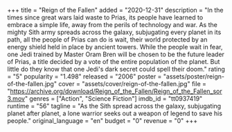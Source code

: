 +++
title = "Reign of the Fallen"
added = "2020-12-31"
description = "In the times since great wars laid waste to Prias, its people have learned to embrace a simple life, away from the perils of technology and war. As the mighty Sith army spreads across the galaxy, subjugating every planet in its path, all the people of Prias can do is wait, their world protected by an energy shield held in place by ancient towers. While the people wait in fear, one Jedi trained by Master Oram Bren will be chosen to be the future leader of Prias, a title decided by a vote of the entire population of the planet. But little do they know that one Jedi's dark secret could spell their doom."
rating = "5"
popularity = "1.498"
released = "2006"
poster = "assets/poster/reign-of-the-fallen.jpg"
cover = "assets/cover/reign-of-the-fallen.jpg"
file = "https://archive.org/download/Reign_of_the_Fallen/Reign_of_the_Fallen_sor3.mov"
genres = ["Action", "Science Fiction"]
imdb_id = "tt0937419"
runtime = "56"
tagline = "As the Sith spread across the galaxy, subjugating planet after planet, a lone warrior seeks out a weapon of legend to save his people."
original_language = "en"
budget = "0"
revenue = "0"
+++